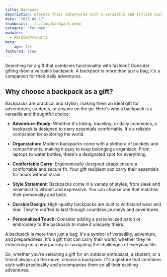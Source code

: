 ```yaml
---
title: Backpack
description: Elevate their adventures with a versatile and stylish backpack.
date: '2023-09-17'
thumbnail: ../../img/backpack.webp
category: "for-men"
modules:
  - RelatedProducts
meta:
    age: 12+
featured: true
---
```

Searching for a gift that combines functionality with fashion? Consider gifting them a versatile backpack. A backpack is more than just a bag; it's a companion for their daily adventures.

## Why choose a backpack as a gift?

Backpacks are practical and stylish, making them an ideal gift for adventurers, students, or anyone on the go. Here's why a backpack is a versatile and thoughtful choice:

- **Adventure-Ready:** Whether it's hiking, traveling, or daily commutes, a backpack is designed to carry essentials comfortably. It's a reliable companion for exploring the world.

- **Organization:** Modern backpacks come with a plethora of pockets and compartments, making it easy to keep belongings organized. From laptops to water bottles, there's a designated spot for everything.

- **Comfortable Carry:** Ergonomically designed straps ensure a comfortable and secure fit. Your gift recipient can carry their essentials for hours without strain.

- **Style Statement:** Backpacks come in a variety of styles, from sleek and minimalist to vibrant and expressive. You can choose one that matches their personality and taste.

- **Durable Design:** High-quality backpacks are built to withstand wear and tear. They're crafted to last through countless journeys and adventures.

- **Personalized Touch:** Consider adding a personalized patch or embroidery to the backpack to make it uniquely theirs.

A backpack is more than just a bag; it's a symbol of versatility, adventure, and preparedness. It's a gift that can carry their world, whether they're embarking on a new journey or navigating the challenges of everyday life.

So, whether you're selecting a gift for an outdoor enthusiast, a student, or a friend always on the move, choose a backpack. It's a gesture that combines style with practicality and accompanies them on all their exciting adventures.
